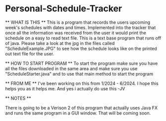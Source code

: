 # Personal-Schedule-Tracker

** WHAT IS THIS **
This is a program that records the users upcoming week's schedules with dates and times. Implemented into the tracker that once all the information was received from the user it would print the schedule on a easy to read text file. This is a text base program that runs off of java. Please take a look at the jpg in the files called "ScheduleExample.JPG" to see how the schedule looks like on the printed out text file for the user.


** HOW TO START PROGRAM **
To start the program make sure you have all the files downloaded in the same area and make sure you use "ScheduleStarter.java" and to use that main method to start the program


** FROM ME **
I've been working on this from 1/2024 - 6/2024.
I hope this helps you as it helps me.
And yes i actually do use this
-JV


** NOTES **

There is going to be a Verison 2 of this program that actually uses Java FX and runs the same program in a GUI window. That will be coming soon.

